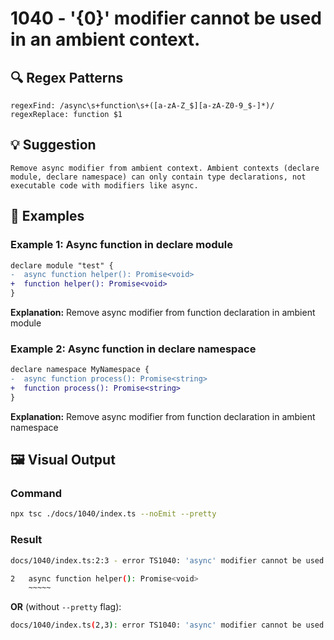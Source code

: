 # 1040 - '{0}' modifier cannot be used in an ambient context.

## 🔍 Regex Patterns
```regex
regexFind: /async\s+function\s+([a-zA-Z_$][a-zA-Z0-9_$-]*)/
regexReplace: function $1
```

## 💡 Suggestion
```text
Remove async modifier from ambient context. Ambient contexts (declare module, declare namespace) can only contain type declarations, not executable code with modifiers like async.
```

## 📝 Examples

### Example 1: Async function in declare module
```diff
declare module "test" {
-  async function helper(): Promise<void>
+  function helper(): Promise<void>
}
```

**Explanation:** Remove async modifier from function declaration in ambient module

### Example 2: Async function in declare namespace
```diff
declare namespace MyNamespace {
-  async function process(): Promise<string>
+  function process(): Promise<string>
}
```

**Explanation:** Remove async modifier from function declaration in ambient namespace

## 🖼️ Visual Output
### Command
```bash
npx tsc ./docs/1040/index.ts --noEmit --pretty
```

### Result
```bash
docs/1040/index.ts:2:3 - error TS1040: 'async' modifier cannot be used in an ambient context.

2   async function helper(): Promise<void>
    ~~~~~
```

**OR** (without `--pretty` flag):

```bash
docs/1040/index.ts(2,3): error TS1040: 'async' modifier cannot be used in an ambient context.
```
